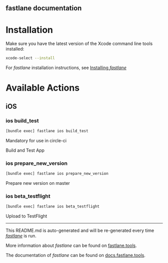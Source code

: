 fastlane documentation
----

# Installation

Make sure you have the latest version of the Xcode command line tools installed:

```sh
xcode-select --install
```

For _fastlane_ installation instructions, see [Installing _fastlane_](https://docs.fastlane.tools/#installing-fastlane)

# Available Actions

## iOS

### ios build_test

```sh
[bundle exec] fastlane ios build_test
```

Mandatory for use in circle-ci

Build and Test App

### ios prepare_new_version

```sh
[bundle exec] fastlane ios prepare_new_version
```

Prepare new version on master

### ios beta_testflight

```sh
[bundle exec] fastlane ios beta_testflight
```

Upload to TestFlight

----

This README.md is auto-generated and will be re-generated every time [_fastlane_](https://fastlane.tools) is run.

More information about _fastlane_ can be found on [fastlane.tools](https://fastlane.tools).

The documentation of _fastlane_ can be found on [docs.fastlane.tools](https://docs.fastlane.tools).

